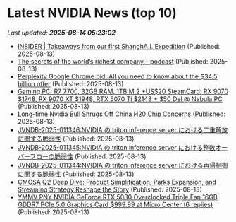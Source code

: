 # Latest NVIDIA News (top 10)
_Last updated: **2025-08-14 05:23:02**_

- [INSIDER | Takeaways from our first ShanghA.I. Expedition](http://technode.com/2025/08/13/insider-takeaways-from-our-first-shangha-i-expedition/) (Published: 2025-08-13)
- [The secrets of the world’s richest company – podcast](https://biztoc.com/x/f074389ea055325e) (Published: 2025-08-13)
- [Perplexity Google Chrome bid: All you need to know about the $34.5 billion offer](https://economictimes.indiatimes.com/tech/technology/perplexity-google-chrome-bid-all-you-need-to-know-about-the-34-5-billion-offer/articleshow/123272152.cms) (Published: 2025-08-13)
- [Gaming PC: R7 7700, 32GB RAM, 1TB M.2 +US$20 SteamCard: RX 9070 $1748, RX 9070 XT $1948, RTX 5070 Ti $2148 + $50 Del @ Nebula PC](https://www.ozbargain.com.au/node/919407) (Published: 2025-08-13)
- [Long-time Nvidia Bull Shrugs Off China H20 Chip Concerns](https://consent.yahoo.com/v2/collectConsent?sessionId=1_cc-session_0de21ba5-e963-4e26-a35c-b87421f9bc6a) (Published: 2025-08-13)
- [JVNDB-2025-011346:NVIDIA の triton inference server における二重解放に関する脆弱性](http://vrda.jpcert.or.jp/feed/ja/JVNiPedia_JVNDB-2025-011346_AD_1.html) (Published: 2025-08-13)
- [JVNDB-2025-011345:NVIDIA の triton inference server における整数オーバーフローの脆弱性](http://vrda.jpcert.or.jp/feed/ja/JVNiPedia_JVNDB-2025-011345_AD_1.html) (Published: 2025-08-13)
- [JVNDB-2025-011344:NVIDIA の triton inference server における再帰制御に関する脆弱性](http://vrda.jpcert.or.jp/feed/ja/JVNiPedia_JVNDB-2025-011344_AD_1.html) (Published: 2025-08-13)
- [CMCSA Q2 Deep Dive: Product Simplification, Parks Expansion, and Streaming Strategy Reshape the Story](https://finance.yahoo.com/news/cmcsa-q2-deep-dive-product-041359563.html) (Published: 2025-08-13)
- [YMMV PNY NVIDIA GeForce RTX 5080 Overclocked Triple Fan 16GB GDDR7 PCIe 5.0 Graphics Card $999.99 at Micro Center (6 replies)](https://slickdeals.net/f/18525679-ymmv-pny-nvidia-geforce-rtx-5080-overclocked-triple-fan-16gb-gddr7-pcie-5-0-graphics-card-999-99-at-micro-center) (Published: 2025-08-13)
